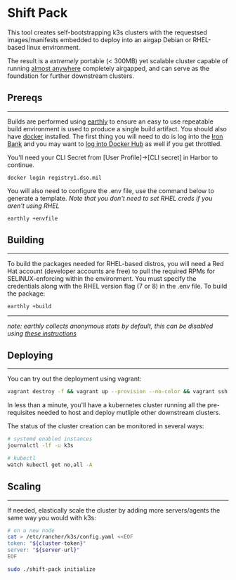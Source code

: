 # Shift Pack

This tool creates self-bootstrapping k3s clusters with the requestsed images/manifests embedded to deploy into an airgap Debian or RHEL-based linux environment.  

The result is a _extremely_ portable (< 300MB) yet scalable cluster capable of running [almost anywhere](https://k3s.io/) completely airgapped, and can serve as the foundation for further downstream clusters.


## Prereqs
---
Builds are performed using [earthly](https://earthly.dev/) to ensure an easy to use repeatable build environment is used to produce a single build artifact.  You should also have [docker](https://www.docker.com/products/docker-desktop) installed.  The first thing you will need to do is log into the [Iron Bank](https://registry1.dso.mil/) and you may want to [log into Docker Hub](https://docs.docker.com/engine/reference/commandline/login/) as well if you get throttled.

You'll need your CLI Secret from [User Profile]->[CLI secret] in Harbor to continue.

`docker login registry1.dso.mil`

You will also need to configure the .env file, use the command below to generate a template.  _Note that you don't need to set RHEL creds if you aren't using RHEL_

`earthly +envfile`

## Building
---
To build the packages needed for RHEL-based distros, you will need a Red Hat account (developer accounts are free) to pull the required RPMs for SELINUX-enforcing within the environment.  You must specify the credentials along with the RHEL version flag (7 or 8) in the .env file.  To build the package:

`earthly +build`

---
_note: earthly collects anonymous stats by default, this can be disabled using [these instructions](https://docs.earthly.dev/docs/misc/data-collection#disabling-analytics)_ 

## Deploying
---
You can try out the deployment using vagrant:

```bash
vagrant destroy -f && vagrant up --provision --no-color && vagrant ssh [RHEL7|Ubuntu]
```

In less than a minute, you'll have a kubernetes cluster running all the pre-requisites needed to host and deploy mutliple other downstream clusters.

The status of the cluster creation can be monitored in several ways:

```bash
# systemd enabled instances
journalctl -lf -u k3s

# kubectl
watch kubectl get no,all -A
```

## Scaling
---
If needed, elastically scale the cluster by adding more servers/agents the same way you would with k3s:

```bash
# on a new node
cat > /etc/rancher/k3s/config.yaml <<EOF
token: "${cluster-token}"
server: "${server-url}"
EOF

sudo ./shift-pack initialize
```
